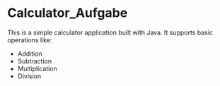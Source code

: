# Calculator_Aufgabe

This is a simple calculator application built with Java. It supports basic operations like:
- Addition
- Subtraction
- Multiplication
- Division



